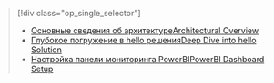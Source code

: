 > [!div class="op_single_selector"]
> * [<span data-ttu-id="0c039-101">Основные сведения об архитектуре</span><span class="sxs-lookup"><span data-stu-id="0c039-101">Architectural Overview</span></span>](../articles/machine-learning/cortana-analytics-playbook-vehicle-telemetry.md)
> * [<span data-ttu-id="0c039-102">Глубокое погружение в hello решения</span><span class="sxs-lookup"><span data-stu-id="0c039-102">Deep Dive into hello Solution</span></span>](../articles/machine-learning/cortana-analytics-playbook-vehicle-telemetry-deep-dive.md)
> * [<span data-ttu-id="0c039-103">Настройка панели мониторинга PowerBI</span><span class="sxs-lookup"><span data-stu-id="0c039-103">PowerBI Dashboard Setup</span></span>](../articles/machine-learning/cortana-analytics-playbook-vehicle-telemetry-powerbi.md)
> 
> 

